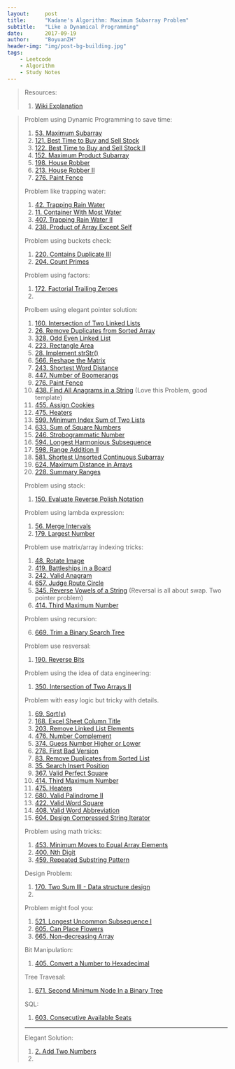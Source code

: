 ```yaml
---
layout:     post
title:      "Kadane's Algorithm: Maximum Subarray Problem"
subtitle:   "Like a Dynamical Programming"
date:       2017-09-19
author:     "BoyuanZH"
header-img: "img/post-bg-building.jpg"
tags:
    - Leetcode
    - Algorithm
    - Study Notes
---
```


> Resources:
> 
> 1. [Wiki Explanation](https://en.wikipedia.org/wiki/Maximum_subarray_problem)

> Problem using Dynamic Programming to save time:
> 
> 1. [53. Maximum Subarray](https://leetcode.com/problems/maximum-subarray/description/)
> 2. [121. Best Time to Buy and Sell Stock](https://leetcode.com/problems/best-time-to-buy-and-sell-stock/discuss/)
> 3. [122. Best Time to Buy and Sell Stock II](https://leetcode.com/problems/best-time-to-buy-and-sell-stock-ii/description/)
> 3. [152. Maximum Product Subarray](https://leetcode.com/problems/maximum-product-subarray/description/)
> 4. [198. House Robber](https://leetcode.com/problems/house-robber/description/)
> 5. [213. House Robber II](https://leetcode.com/problems/house-robber-ii/description/)
> 6. [276. Paint Fence](https://leetcode.com/problems/paint-fence/discuss/)
> 
> 
> 
> Problem like trapping water:
> 
> 1. [42. Trapping Rain Water](https://leetcode.com/problems/trapping-rain-water/description/)
> 2. [11. Container With Most Water](https://leetcode.com/problems/container-with-most-water/description/)
> 3. [407. Trapping Rain Water II](https://leetcode.com/problems/trapping-rain-water-ii/discuss/)
> 4. [238. Product of Array Except Self](https://leetcode.com/problems/product-of-array-except-self/description/)
> 
> 
> Problem using buckets check:
> 
> 1. [220. Contains Duplicate III](https://leetcode.com/problems/contains-duplicate-iii/description/)
> 6. [204. Count Primes](https://leetcode.com/problems/count-primes/description/)
> 
> 
> 
> Problem using factors:
> 
> 1. [172. Factorial Trailing Zeroes](https://leetcode.com/problems/factorial-trailing-zeroes/description/)
> 2. 
> 
> Prolbem using elegant pointer solution:
> 
> 1. [160. Intersection of Two Linked Lists](https://leetcode.com/problems/intersection-of-two-linked-lists/description/)
> 2. [26. Remove Duplicates from Sorted Array](https://leetcode.com/problems/remove-duplicates-from-sorted-array/description/)
> 3. [328. Odd Even Linked List](https://leetcode.com/problems/odd-even-linked-list/description/)
> 4. [223. Rectangle Area](https://leetcode.com/problems/rectangle-area/description/)
> 5. [28. Implement strStr()](https://leetcode.com/problems/implement-strstr/description/)
> 6. [566. Reshape the Matrix](https://leetcode.com/problems/reshape-the-matrix/discuss/)
> 7. [243. Shortest Word Distance](https://leetcode.com/problems/shortest-word-distance/description/)
> 8. [447. Number of Boomerangs](https://leetcode.com/problems/number-of-boomerangs/description/)
> 9. [276. Paint Fence](https://leetcode.com/problems/paint-fence/discuss/)
> 10. [438. Find All Anagrams in a String](https://leetcode.com/problems/find-all-anagrams-in-a-string/discuss/) (Love this Problem, good template)
> 11. [455. Assign Cookies](https://leetcode.com/problems/assign-cookies/discuss/)
> 12. [475. Heaters](https://leetcode.com/problems/heaters/discuss/)
> 13. [599. Minimum Index Sum of Two Lists](https://leetcode.com/problems/minimum-index-sum-of-two-lists/description/)
> 14. [633. Sum of Square Numbers](https://leetcode.com/problems/sum-of-square-numbers/description/)
> 15. [246. Strobogrammatic Number](https://leetcode.com/problems/strobogrammatic-number/discuss/)
> 16. [594. Longest Harmonious Subsequence](https://leetcode.com/problems/longest-harmonious-subsequence/description/)
> 17. [598. Range Addition II](https://leetcode.com/problems/range-addition-ii/description/)
> 18. [581. Shortest Unsorted Continuous Subarray](https://leetcode.com/problems/shortest-unsorted-continuous-subarray/description/)
> 19. [624. Maximum Distance in Arrays](https://leetcode.com/problems/maximum-distance-in-arrays/description/)
> 20. [228. Summary Ranges](https://leetcode.com/problems/summary-ranges/discuss/)
>
> 
> Problem using stack:
> 
> 1. [150. Evaluate Reverse Polish Notation](https://leetcode.com/problems/evaluate-reverse-polish-notation/discuss/)
> 
> 
> 
> 
> Problem using lambda expression:
> 
> 1. [56. Merge Intervals](https://leetcode.com/problems/merge-intervals/description/)
> 2. [179. Largest Number](https://leetcode.com/problems/largest-number/description/)
> 
> 
> 
> Problem use matrix/array indexing tricks:
> 
> 1. [48. Rotate Image](https://leetcode.com/problems/rotate-image/discuss/)
> 2. [419. Battleships in a Board](https://leetcode.com/problems/battleships-in-a-board/description/)
> 3. [242. Valid Anagram](https://leetcode.com/problems/valid-anagram/description/)
> 4. [657. Judge Route Circle](https://leetcode.com/problems/judge-route-circle/description/)
> 5. [345. Reverse Vowels of a String](https://leetcode.com/problems/reverse-vowels-of-a-string/description/) (Reversal is all about swap. Two pointer problem)
> 6. [414. Third Maximum Number](https://leetcode.com/problems/third-maximum-number/discuss/)
> 
> Problem using recursion:
> 
> 6. [669. Trim a Binary Search Tree](https://leetcode.com/problems/trim-a-binary-search-tree/discuss/)
> 
> Problem use resversal:
> 
> 1. [190. Reverse Bits](https://leetcode.com/problems/reverse-bits/description/)
> 
> 
> Problem using the idea of data engineering:
> 
> 1. [350. Intersection of Two Arrays II](https://leetcode.com/problems/intersection-of-two-arrays-ii/description/)
> 
> 
> 
> Problem with easy logic but tricky with details.
>
>1. [69. Sqrt(x)](https://leetcode.com/problems/sqrtx/description/)
>2. [168. Excel Sheet Column Title](https://leetcode.com/problems/excel-sheet-column-title/description/)
>3. [203. Remove Linked List Elements](https://leetcode.com/problems/remove-linked-list-elements/discuss/)
>4. [476. Number Complement](https://leetcode.com/problems/number-complement/discuss/)
>5. [374. Guess Number Higher or Lower](https://leetcode.com/problems/guess-number-higher-or-lower/description/)
>6. [278. First Bad Version](https://leetcode.com/problems/first-bad-version/description/)
>7. [83. Remove Duplicates from Sorted List](https://leetcode.com/problems/remove-duplicates-from-sorted-list/discuss/)
>8. [35. Search Insert Position](https://leetcode.com/problems/search-insert-position/description/)
>9. [367. Valid Perfect Square](https://leetcode.com/problems/valid-perfect-square/discuss/)
>10. [414. Third Maximum Number](https://leetcode.com/problems/third-maximum-number/discuss/)
>11. [475. Heaters](https://leetcode.com/problems/heaters/discuss/)
>12. [680. Valid Palindrome II](https://leetcode.com/problems/valid-palindrome-ii/discuss/)
>13. [422. Valid Word Square](https://leetcode.com/problems/valid-word-square/discuss/)
>14. [408. Valid Word Abbreviation](https://leetcode.com/problems/valid-word-abbreviation/discuss/)
>15. [604. Design Compressed String Iterator](https://leetcode.com/problems/design-compressed-string-iterator/description/)
>
>Problem using math tricks:
>
>1. [453. Minimum Moves to Equal Array Elements](https://leetcode.com/problems/minimum-moves-to-equal-array-elements/description/)
>2. [400. Nth Digit](https://leetcode.com/problems/nth-digit/discuss/)
>3. [459. Repeated Substring Pattern](https://leetcode.com/problems/repeated-substring-pattern/description/)
>
>Design Problem:
>
>1. [170. Two Sum III - Data structure design](https://leetcode.com/problems/two-sum-iii-data-structure-design/description/)
>2. []()
>
> Problem might fool you:
> 
> 1. [521. Longest Uncommon Subsequence I](https://leetcode.com/problems/longest-uncommon-subsequence-i/description/)
> 2. [605. Can Place Flowers](https://leetcode.com/problems/can-place-flowers/description/)
> 3. [665. Non-decreasing Array](https://leetcode.com/problems/non-decreasing-array/description/)
> 
> 
> 
> Bit Manipulation:
> 
> 1. [405. Convert a Number to Hexadecimal](https://leetcode.com/problems/convert-a-number-to-hexadecimal/description/)
> 
> 
> Tree Travesal:
> 
> 1. [671. Second Minimum Node In a Binary Tree](https://leetcode.com/problems/second-minimum-node-in-a-binary-tree/description/)
> 
> 
> SQL:
> 
> 1. [603. Consecutive Available Seats](https://leetcode.com/problems/consecutive-available-seats/discuss/)
> 
> ----
> 
> Elegant Solution:
> 
> 1. [2. Add Two Numbers](https://leetcode.com/problems/add-two-numbers/description/)
> 2. 